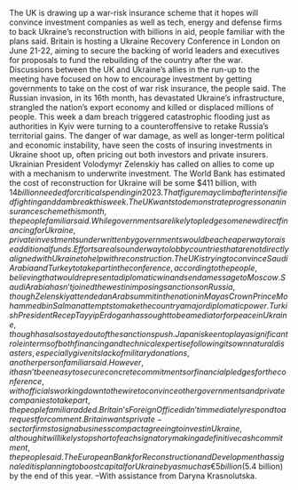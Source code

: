 The UK is drawing up a war-risk insurance scheme that it hopes will convince investment companies as well as tech, energy and defense firms to back Ukraine’s reconstruction with billions in aid, people familiar with the plans said.
Britain is hosting a Ukraine Recovery Conference in London on June 21-22, aiming to secure the backing of world leaders and executives for proposals to fund the rebuilding of the country after the war. Discussions between the UK and Ukraine’s allies in the run-up to the meeting have focused on how to encourage investment by getting governments to take on the cost of war risk insurance, the people said.
The Russian invasion, in its 16th month, has devastated Ukraine’s infrastructure, strangled the nation’s export economy and killed or displaced millions of people. This week a dam breach triggered catastrophic flooding just as authorities in Kyiv were turning to a counteroffensive to retake Russia’s territorial gains.
The danger of war damage, as well as longer-term political and economic instability, have seen the costs of insuring investments in Ukraine shoot up, often pricing out both investors and private insurers. Ukrainian President Volodymyr Zelenskiy has called on allies to come up with a mechanism to underwrite investment.
The World Bank has estimated the cost of reconstruction for Ukraine will be some $411 billion, with $14 billion needed for critical spending in 2023. That figure may climb after intensified fighting and dam break this week.
The UK wants to demonstrate progress on an insurance scheme this month, the people familiar said. While governments are likely to pledge some new direct financing for Ukraine, private investments underwritten by governments would be a cheaper way to raise additional funds.
Efforts are also underway to lobby countries that are not directly aligned with Ukraine to help with reconstruction. The UK is trying to convince Saudi Arabia and Turkey to take part in the conference, according to the people, believing that would represent a diplomatic win and send a message to Moscow.
Saudi Arabia hasn’t joined the west in imposing sanctions on Russia, though Zelenskiy attended an Arab summit in the nation in May as Crown Prince Mohammed bin Salman attempts to make the country a major diplomatic power. Turkish President Recep Tayyip Erdogan has sought to be a mediator for peace in Ukraine, though has also stayed out of the sanctions push.
Japan is keen to play a significant role in terms of both financing and technical expertise following its own natural disasters, especially given its lack of military donations, another person familiar said.
However, it hasn’t been easy to secure concrete commitments or financial pledges for the conference, with officials working down to the wire to convince other governments and private companies to take part, the people familiar added.
Britain’s Foreign Office didn’t immediately respond to a request for comment.
Britain wants private-sector firms to sign a business compact agreeing to invest in Ukraine, although it will likely stop short of each signatory making a definitive cash commitment, the people said.
The European Bank for Reconstruction and Development has signaled it is planning to boost capital for Ukraine by as much as €5 billion ($5.4 billion) by the end of this year.
–With assistance from Daryna Krasnolutska.
